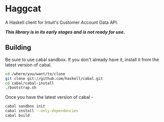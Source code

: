 Haggcat
=======

A Haskell client for Intuit's Customer Account Data API.

***This library is in its early stages and is not ready for use.***

Building
--------

Be sure to use cabal sandbox.  If you don't already have it, install it from
the latest version of cabal.

```bash
cd /where/you/want/to/clone
git clone git://github.com/haskell/cabal.git
cd cabal/cabal-install
./bootstrap.sh
```

Once you have the latest version of cabal -

```bash
cabal sandbox init
cabal install --only-dependencies
cabal build
```

